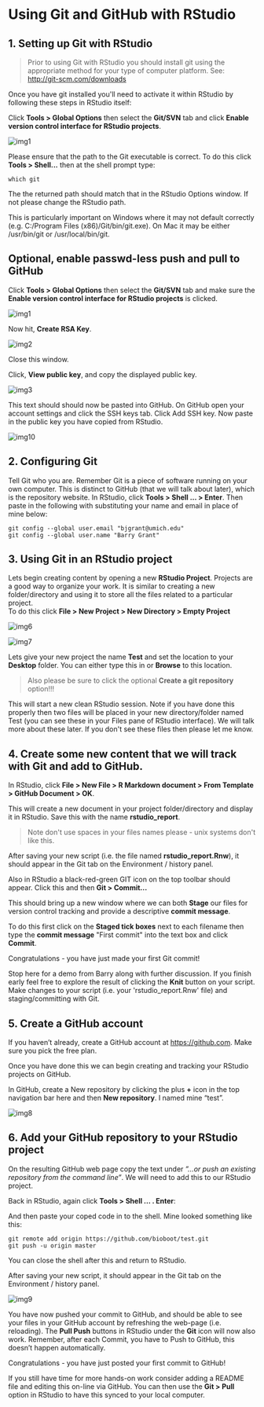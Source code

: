 # Using Git and GitHub with RStudio

## 1. Setting up Git with RStudio
> Prior to using Git with RStudio you should install git using the appropriate method for your type of computer platform. See: http://git-scm.com/downloads

Once you have git installed you'll need to activate it within RStudio by following these steps in RStudio itself:

Click **Tools > Global Options** then select the **Git/SVN** tab and click **Enable version control interface for RStudio projects**.

![img1](http://www.datasurg.net/wp-content/uploads/2015/07/1.jpg)
 
Please ensure that the path to the Git executable is correct. To do this click **Tools > Shell...** then at the shell prompt type: 

```
which git
```

The the returned path should match that in the RStudio Options window. If not please change the RStudio path.

This is particularly important on Windows where it may not default correctly (e.g. C:/Program Files (x86)/Git/bin/git.exe). On Mac it may be either /usr/bin/git or /usr/local/bin/git.



## Optional, enable passwd-less push and pull to GitHub
Click **Tools > Global Options** then select the **Git/SVN** tab and make sure the **Enable version control interface for RStudio projects** is clicked.

![img1](http://www.datasurg.net/wp-content/uploads/2015/07/1.jpg)  

Now hit, **Create RSA Key**.

![img2](http://www.datasurg.net/wp-content/uploads/2015/07/2_rsa.jpg)

Close this window.

Click, **View public key**, and copy the displayed public key. 

![img3](http://www.datasurg.net/wp-content/uploads/2015/07/4_rsa.jpg)

This text should should now be pasted into GitHub. On GitHub open your account settings and click the SSH keys tab. Click Add SSH key. Now paste in the public key you have copied from RStudio.

![img10](http://www.datasurg.net/wp-content/uploads/2015/07/6_add_key.jpg)


## 2. Configuring Git 
Tell Git who you are. Remember Git is a piece of software running on your own computer. This is distinct to GitHub (that we will talk about later), which is the repository website. In RStudio, click **Tools > Shell ... > Enter**. Then paste in the following with substituting your name and email in place of mine below:

	git config --global user.email "bjgrant@umich.edu" 
	git config --global user.name "Barry Grant"



## 3. Using Git in an RStudio project

Lets begin creating content by opening a new **RStudio Project**. Projects are a good way to organize your work. It is similar to creating a new folder/directory and using it to store all the files related to a particular project.  
To do this click **File > New Project > New Directory > Empty Project**

![img6](http://www.datasurg.net/wp-content/uploads/2015/07/7_new_project.jpg)

![img7](http://www.datasurg.net/wp-content/uploads/2015/07/8_new_project_with_git.jpg)

Lets give your new project the name **Test** and set the location to your **Desktop** folder. You can either type this in or **Browse** to this location.

> Also please be sure to click the optional **Create a git repository** option!!!

This will start a new clean RStudio session. Note if you have done this properly then two files will be placed in your new directory/folder named Test (you can see these in your Files pane of RStudio interface). We will talk more about these later. If you don't see these files then please let me know.


## 4. Create some new content that we will track with Git and add to GitHub.
In RStudio, click **File > New File > R Markdown document > From Template > GitHub Document > OK**.

This will create a new document in your project folder/directory and display it in RStudio. Save this with the name **rstudio_report**. 

> Note don't use spaces in your files names please - unix systems don't like this.

After saving your new script (i.e. the file named **rstudio_report.Rnw**), it should appear in the Git tab on the Environment / history panel.  

Also in RStudio a black-red-green GIT icon on the top toolbar should appear. Click this and then **Git > Commit...**

This should bring up a new window where we can both **Stage** our files for version control tracking and provide a descriptive **commit message**.  

To do this first click on the **Staged tick boxes** next to each filename then type the **commit message** "First commit" into the text box and click **Commit**.

Congratulations - you have just made your first Git commit!

Stop here for a demo from Barry along with further discussion. If you finish early feel free to explore the result of clicking the **Knit** button on your script. Make changes to your script (i.e. your 'rstudio_report.Rnw' file) and staging/committing with Git.





## 5. Create a GitHub account
If you haven’t already, create a GitHub account at https://github.com. Make sure you pick the free plan.

Once you have done this we can begin creating and tracking your RStudio projects on GitHub. 

In GitHub, create a New repository by clicking the plus **+** icon in the top navigation bar here and then **New repository**. I named mine “test”.

![img8](http://www.datasurg.net/wp-content/uploads/2015/07/5_create_git.jpg)


## 6. Add your GitHub repository to your RStudio project
On the resulting GitHub web page copy the text under _”…or push an existing repository from the command line”_.  We will need to add this to our RStudio project.

Back in RStudio, again click **Tools > Shell … . Enter**:

And then paste your coped code in to the shell. Mine looked something like this:

	git remote add origin https://github.com/bioboot/test.git 
	git push -u origin master
	
You can close the shell after this and return to RStudio. 

After saving your new script, it should appear in the Git tab on the Environment / history panel.

![img9](http://www.datasurg.net/wp-content/uploads/2015/07/13_push_pull.jpg)

You have now pushed your commit to GitHub, and should be able to see your files in your GitHub account by refreshing the web-page (i.e. reloading). The **Pull Push** buttons in RStudio under the **Git** icon will now also work. Remember, after each Commit, you have to Push to GitHub, this doesn’t happen automatically.

Congratulations - you have just posted your first commit to GitHub!

If you still have time for more hands-on work consider adding a README file and editing this on-line via GitHub. You can then use the **Git > Pull** option in RStudio to have this synced to your local computer.  

